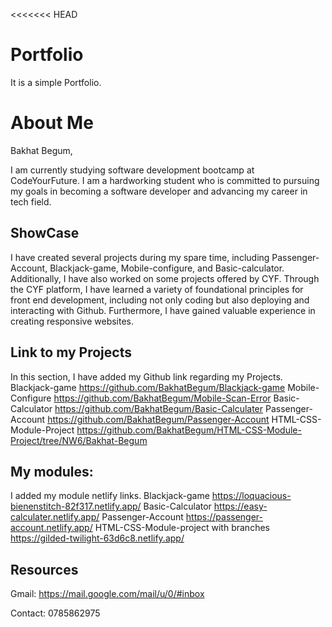 <<<<<<< HEAD

# Portfolio

It is a simple Portfolio.

# About Me

Bakhat Begum,

I am currently studying software development bootcamp at
CodeYourFuture. I am a hardworking student who is committed to
pursuing my goals in becoming a software developer and advancing my
career in tech field.

## ShowCase

I have created several projects during my spare time, including Passenger-Account, Blackjack-game, Mobile-configure, and Basic-calculator. Additionally, I have also worked on some projects offered by CYF. Through the CYF platform, I have learned a variety of foundational principles for front end development, including not only coding but also deploying and interacting with Github. Furthermore, I have gained valuable experience in creating responsive websites.

## Link to my Projects

In this section, I have added my Github link regarding my Projects.
Blackjack-game
https://github.com/BakhatBegum/Blackjack-game
Mobile-Configure
https://github.com/BakhatBegum/Mobile-Scan-Error
Basic-Calculator
https://github.com/BakhatBegum/Basic-Calculater
Passenger-Account
https://github.com/BakhatBegum/Passenger-Account
HTML-CSS-Module-Project
https://github.com/BakhatBegum/HTML-CSS-Module-Project/tree/NW6/Bakhat-Begum

## My modules:

I added my module netlify links.
Blackjack-game
https://loquacious-bienenstitch-82f317.netlify.app/
Basic-Calculator
https://easy-calculater.netlify.app/
Passenger-Account
https://passenger-account.netlify.app/
HTML-CSS-Module-project with branches
https://gilded-twilight-63d6c8.netlify.app/

## Resources

Gmail:
https://mail.google.com/mail/u/0/#inbox

Contact:
0785862975
